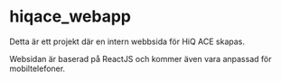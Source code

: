 # hiqace_webapp

Detta är ett projekt där en intern webbsida för HiQ ACE skapas. 

Websidan är baserad på ReactJS och kommer även vara anpassad för mobiltelefoner.
